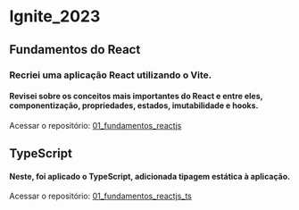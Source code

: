 # Ignite_2023

## Fundamentos do React

### Recriei uma aplicação React utilizando o Vite.
#### Revisei sobre os conceitos mais importantes do React e entre eles, componentização, propriedades, estados, imutabilidade e hooks.

Acessar o repositório: [01_fundamentos_reactjs](/01_fundamentos_reactjs)

## TypeScript

#### Neste, foi aplicado o TypeScript, adicionada tipagem estática à aplicação.
Acessar o repositório: [01_fundamentos_reactjs_ts](/01_fundamentos_reactjs_ts)
